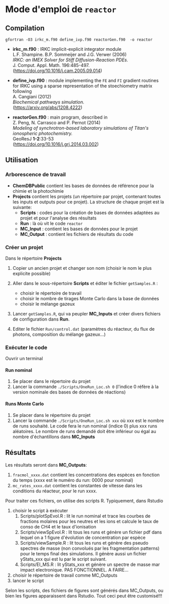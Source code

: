 # Mode d'emploi de `reactor`

## Compilation

`gfortran -O3 irkc_m.f90 define_ivp.f90 reactorGen.f90  -o reactor`

* __irkc_m.f90__ : IRKC implicit-explicit integrator module     
  L.F. Shampine. B.P. Sommeijer and J.G. Verwer (2006)   
  _IRKC: an IMEX Solver for Stiff Diffusion-Reaction PDEs._    
  J. Comput. Appl. Math. 196:485-497.    
  (https://doi.org/10.1016/j.cam.2005.09.014)  
  
* __define_ivp.f90__ : module implementing the `FE` and `FI` 
  gradient routines for IRKC using a sparse representation of 
  the stoechiometry matrix following    
  A. Cangiani (2012)    
  _Biochemical pathways simulation._    
  (https://arxiv.org/abs/1208.4222)

* __reactorGen.f90__ : main program, described in    
  Z. Peng, N. Carrasco and P. Pernot (2014)    
  _Modeling of synchrotron-based laboratory simulations 
  of Titan's ionospheric photochemistry._    
  GeoResJ __1-2__:33-53    
  (https://doi.org/10.1016/j.grj.2014.03.002)
  

## Utilisation

### Arborescence de travail

* __ChemDBPublic__ contient les bases de données de référence pour la chimie et la photochimie
* __Projects__ contient les projets (un répertoire par projet, contenant toutes les inputs et outputs pour ce projet). La structure de chaque projet est la suivante:
    * __Scripts__ : codes pour la création de bases de données adaptées au projet et pour l'analyse des résultats
    * __Run__ : là où vit le code `reactor`
    * __MC_Input__ : contient les bases de données pour le projet
    * __MC_Output__ : contient les fichiers de résultats du code

### Créer un projet 

Dans le répertoire __Projects__

1. Copier un ancien projet et changer son nom (choisir le nom le plus explicite possible)

2. Aller dans le sous-répertoire __Scripts__ et éditer le fichier `getSamples.R` :
    + choisir le répertoire de travail
    + choisir le nombre de tirages Monte Carlo dans la base de données
    + choisir le mélange gazeux 

3. Lancer `getSamples.R`, qui va peupler __MC_Inputs__ et créer divers fichiers de configuration dans __Run__. 

4. Editer le fichier `Run/control.dat` (paramètres du réacteur, du flux de photons, composition du mélange gazeux...)

### Exécuter le code

Ouvrir un terminal

#### Run nominal
1. Se placer dans le répertoire du projet
2. Lancer la commande `./Scripts/OneRun_Loc.sh 0` (l'indice 0 réfère à la version nominale des bases de données de réactions)

#### Runs Monte Carlo
1. Se placer dans le répertoire du projet
2. Lancer la commande `./Scripts/OneRun_Loc.sh xxx`  où xxx est le nombre de runs souhaité. Le code fera le run nominal (indice 0) plus xxx runs aléatoires. Le nombre de runs demandé doit être inférieur ou égal au nombre d'échantillons dans __MC_Inputs__

## Résultats
Les résultats seront dans __MC_Outputs__:
1. `fracmol_xxxx.dat` contient les concentrations des espèces en fonction du temps (xxxx est le numéro du run: 0000 pour nominal)
2. `mc_rates_xxxx.dat` contient les constantes de vitesse dans les conditions du réacteur, pour le run xxxx.

Pour traiter ces fichiers, on utilise des scripts R. Typiquement, dans Rstudio
1. choisir le script à exécuter
    1. Scripts/plotSpEvol.R : lit le run nominal et trace les courbes de fractions molaires  pour les neutres et les ions et calcule le taux de conso de CH4 et le taux d'ionisation
    2. Scripts/viewSpEvol.R : lit tous les runs et génère un fichier pdf dans lequel on a 1 figure d'évolution de concentration par espèce
    3.  Scripts/viewSample.R : lit tous les runs et génère des pseudo spectres de masse (non convolués par les fragmentation patterns) pour le temps final des simulations. Il génère aussi un fichier yStats_xxx qui est lu par le script suivant.
    4. Scripts/EI_MS.R :  lit yStats_xxx et génère un spectre de masse mar impact electronique. PAS FONCTIONNEL. A FAIRE...
2. choisir le répertoire de travail comme MC_Outputs
3. lancer le script

Selon les scripts, des fichiers de figures sont générés dans MC_Outputs, ou bien les figures apparaissent dans Rstudio. Tout ceci peut être customisé!!!
